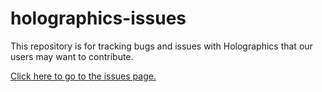 # holographics-issues
This repository is for tracking bugs and issues with Holographics that our users may want to contribute.

[Click here to go to the issues page.](https://github.com/hologfx/holographics-issues/issues)
